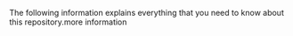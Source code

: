 The following information explains everything that you need to know about this repository.more information
